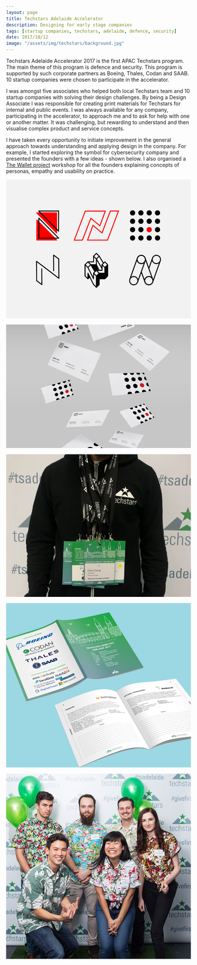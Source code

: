 ```yaml
---
layout: page
title: Techstars Adelaide Accelerator
description: Designing for early stage companies
tags: [startup companies, techstars, adelaide, defence, security]
date: 2017/10/12
image: "/assets/img/techstars/background.jpg"
---
```


Techstars Adelaide Accelerator 2017 is the first APAC Techstars program. The main theme of this program is defence and security. This program is supported by such corporate partners as Boeing, Thales, Codan and SAAB. 10 startup companies were chosen to participate in the accelerator. 

I was amongst five associates who helped both local Techstars team and 10 startup companies with solving their design challenges. By being a Design Associate I was responsible for creating print materials for Techstars for internal and public events. I was always available for any company, participating in the accelerator, to approach me and to ask for help with one or another matter. It was challenging, but rewarding to understand and then visualise complex product and service concepts. 

I have taken every opportunity to initiate improvement in the general approach towards understanding and applying design in the company. For example, I started exploring the symbol for cybersecurity company and presented the founders with a few ideas - shown below. I also organised a [The Wallet project](https://dschool-old.stanford.edu/groups/designresources/wiki/4dbb2/the_wallet_project.html) workshop for all the founders explaining concepts of personas, empathy and usability on practice.

![Nimis cybersecurity logo](/assets/img/techstars/nimis-logo.jpg)

![Nimis cybersecurity business card](/assets/img/techstars/nimis-business-card.jpg)

![Techstars demo day name badges](/assets/img/techstars/techstars-badges.jpg)

![Techstars demo day booklet](/assets/img/techstars/booklet.jpg)

![Techstars associates team](/assets/img/techstars/team.jpg)